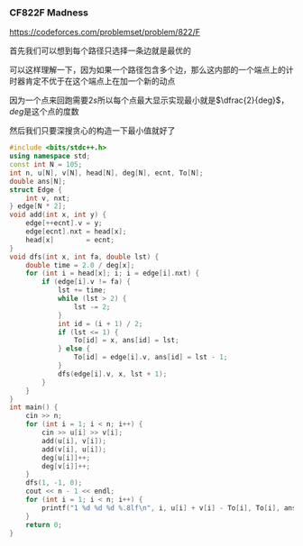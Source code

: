 ### CF822F Madness

https://codeforces.com/problemset/problem/822/F

首先我们可以想到每个路径只选择一条边就是最优的

可以这样理解一下，因为如果一个路径包含多个边，那么这内部的一个端点上的计时器肯定不优于在这个端点上在加一个新的动点

因为一个点来回跑需要$2s$所以每个点最大显示实现最小就是$\dfrac{2}{deg}$，$deg$是这个点的度数

然后我们只要深搜贪心的构造一下最小值就好了

```cpp
#include <bits/stdc++.h>
using namespace std;
const int N = 105;
int n, u[N], v[N], head[N], deg[N], ecnt, To[N];
double ans[N];
struct Edge {
    int v, nxt;
} edge[N * 2];
void add(int x, int y) {
    edge[++ecnt].v = y;
    edge[ecnt].nxt = head[x];
    head[x]        = ecnt;
}
void dfs(int x, int fa, double lst) {
    double time = 2.0 / deg[x];
    for (int i = head[x]; i; i = edge[i].nxt) {
        if (edge[i].v != fa) {
            lst += time;
            while (lst > 2) {
                lst -= 2;
            }
            int id = (i + 1) / 2;
            if (lst <= 1) {
                To[id] = x, ans[id] = lst;
            } else {
                To[id] = edge[i].v, ans[id] = lst - 1;
            }
            dfs(edge[i].v, x, lst + 1);
        }
    }
}
int main() {
    cin >> n;
    for (int i = 1; i < n; i++) {
        cin >> u[i] >> v[i];
        add(u[i], v[i]);
        add(v[i], u[i]);
        deg[u[i]]++;
        deg[v[i]]++;
    }
    dfs(1, -1, 0);
    cout << n - 1 << endl;
    for (int i = 1; i < n; i++) {
        printf("1 %d %d %d %.8lf\n", i, u[i] + v[i] - To[i], To[i], ans[i]);
    }
    return 0;
}
```

